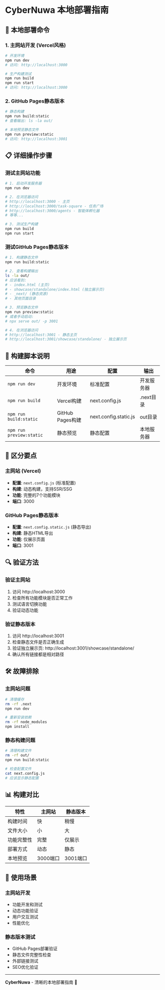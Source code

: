 # CyberNuwa 本地部署指南

## 🚀 本地部署命令

### 1. 主网站开发 (Vercel风格)
```bash
# 开发环境
npm run dev
# 访问: http://localhost:3000

# 生产构建测试
npm run build
npm run start
# 访问: http://localhost:3000
```

### 2. GitHub Pages静态版本
```bash
# 静态构建
npm run build:static
# 查看输出: ls -la out/

# 本地预览静态文件
npm run preview:static
# 访问: http://localhost:3001
```

## 📋 详细操作步骤

### 测试主网站功能
```bash
# 1. 启动开发服务器
npm run dev

# 2. 在浏览器访问
# http://localhost:3000 - 主页
# http://localhost:3000/task-square - 任务广场
# http://localhost:3000/agents - 智能体孵化器
# 等等...

# 3. 测试生产构建
npm run build
npm run start
```

### 测试GitHub Pages静态版本
```bash
# 1. 构建静态文件
npm run build:static

# 2. 查看构建输出
ls -la out/
# 应该看到:
# - index.html (主页)
# - showcase/standalone/index.html (独立展示页)
# - _next/ (静态资源)
# - 其他页面目录

# 3. 预览静态文件
npm run preview:static
# 或者手动启动:
# npx serve out/ -p 3001

# 4. 在浏览器访问
# http://localhost:3001 - 静态主页
# http://localhost:3001/showcase/standalone/ - 独立展示页
```

## 🔧 构建脚本说明

| 命令 | 用途 | 配置 | 输出 |
|------|------|------|------|
| `npm run dev` | 开发环境 | 标准配置 | 开发服务器 |
| `npm run build` | Vercel构建 | next.config.js | .next目录 |
| `npm run build:static` | GitHub Pages构建 | next.config.static.js | out目录 |
| `npm run preview:static` | 静态预览 | 静态配置 | 本地服务器 |

## 🎯 区分要点

### 主网站 (Vercel)
- **配置**: `next.config.js` (标准配置)
- **构建**: 动态构建，支持SSR/SSG
- **功能**: 完整的7个功能模块
- **端口**: 3000

### GitHub Pages静态版本
- **配置**: `next.config.static.js` (静态导出)
- **构建**: 静态HTML导出
- **功能**: 仅展示页面
- **端口**: 3001

## 🔍 验证方法

### 验证主网站
1. 访问 http://localhost:3000
2. 检查所有功能模块是否正常工作
3. 测试语言切换功能
4. 验证动态功能

### 验证静态版本
1. 访问 http://localhost:3001
2. 检查静态文件是否正确生成
3. 验证独立展示页: http://localhost:3001/showcase/standalone/
4. 确认所有链接都是相对路径

## 🛠️ 故障排除

### 主网站问题
```bash
# 清理缓存
rm -rf .next
npm run dev

# 重新安装依赖
rm -rf node_modules
npm install
```

### 静态构建问题
```bash
# 清理构建文件
rm -rf out/
npm run build:static

# 检查配置文件
cat next.config.js
# 应该显示静态配置
```

## 📊 构建对比

| 特性 | 主网站 | 静态版本 |
|------|--------|----------|
| 构建时间 | 快 | 稍慢 |
| 文件大小 | 小 | 大 |
| 功能完整性 | 完整 | 仅展示 |
| 部署方式 | 动态 | 静态 |
| 本地预览 | 3000端口 | 3001端口 |

## 🎯 使用场景

### 主网站开发
- 功能开发和测试
- 动态功能验证
- 用户交互测试
- 性能优化

### 静态版本测试
- GitHub Pages部署验证
- 静态文件完整性检查
- 外部链接测试
- SEO优化验证

---

**CyberNuwa** - 清晰的本地部署指南 🚀 
